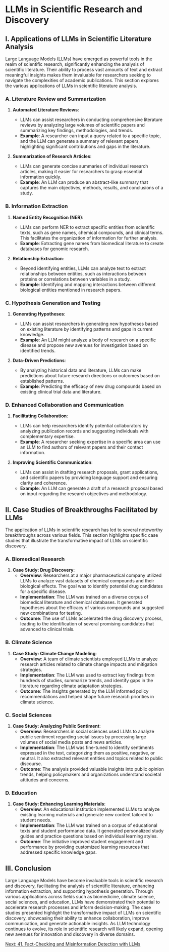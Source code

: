 # LLMs in Scientific Research and Discovery

## I. Applications of LLMs in Scientific Literature Analysis

Large Language Models (LLMs) have emerged as powerful tools in the realm of scientific research, significantly enhancing the analysis of scientific literature. Their ability to process vast amounts of text and extract meaningful insights makes them invaluable for researchers seeking to navigate the complexities of academic publications. This section explores the various applications of LLMs in scientific literature analysis.

### A. Literature Review and Summarization

1. **Automated Literature Reviews**:
   - LLMs can assist researchers in conducting comprehensive literature reviews by analyzing large volumes of scientific papers and summarizing key findings, methodologies, and trends.
   - **Example**: A researcher can input a query related to a specific topic, and the LLM can generate a summary of relevant papers, highlighting significant contributions and gaps in the literature.

2. **Summarization of Research Articles**:
   - LLMs can generate concise summaries of individual research articles, making it easier for researchers to grasp essential information quickly.
   - **Example**: An LLM can produce an abstract-like summary that captures the main objectives, methods, results, and conclusions of a study.

### B. Information Extraction

1. **Named Entity Recognition (NER)**:
   - LLMs can perform NER to extract specific entities from scientific texts, such as gene names, chemical compounds, and clinical terms. This facilitates the organization of information for further analysis.
   - **Example**: Extracting gene names from biomedical literature to create databases for genomic research.

2. **Relationship Extraction**:
   - Beyond identifying entities, LLMs can analyze text to extract relationships between entities, such as interactions between proteins or correlations between variables in a study.
   - **Example**: Identifying and mapping interactions between different biological entities mentioned in research papers.

### C. Hypothesis Generation and Testing

1. **Generating Hypotheses**:
   - LLMs can assist researchers in generating new hypotheses based on existing literature by identifying patterns and gaps in current knowledge.
   - **Example**: An LLM might analyze a body of research on a specific disease and propose new avenues for investigation based on identified trends.

2. **Data-Driven Predictions**:
   - By analyzing historical data and literature, LLMs can make predictions about future research directions or outcomes based on established patterns.
   - **Example**: Predicting the efficacy of new drug compounds based on existing clinical trial data and literature.

### D. Enhanced Collaboration and Communication

1. **Facilitating Collaboration**:
   - LLMs can help researchers identify potential collaborators by analyzing publication records and suggesting individuals with complementary expertise.
   - **Example**: A researcher seeking expertise in a specific area can use an LLM to find authors of relevant papers and their contact information.

2. **Improving Scientific Communication**:
   - LLMs can assist in drafting research proposals, grant applications, and scientific papers by providing language support and ensuring clarity and coherence.
   - **Example**: An LLM can generate a draft of a research proposal based on input regarding the research objectives and methodology.

## II. Case Studies of Breakthroughs Facilitated by LLMs

The application of LLMs in scientific research has led to several noteworthy breakthroughs across various fields. This section highlights specific case studies that illustrate the transformative impact of LLMs on scientific discovery.

### A. Biomedical Research

1. **Case Study: Drug Discovery**:
   - **Overview**: Researchers at a major pharmaceutical company utilized LLMs to analyze vast datasets of chemical compounds and their biological effects. The goal was to identify potential drug candidates for a specific disease.
   - **Implementation**: The LLM was trained on a diverse corpus of biomedical literature and chemical databases. It generated hypotheses about the efficacy of various compounds and suggested new combinations for testing.
   - **Outcome**: The use of LLMs accelerated the drug discovery process, leading to the identification of several promising candidates that advanced to clinical trials.

### B. Climate Science

1. **Case Study: Climate Change Modeling**:
   - **Overview**: A team of climate scientists employed LLMs to analyze research articles related to climate change impacts and mitigation strategies.
   - **Implementation**: The LLM was used to extract key findings from hundreds of studies, summarize trends, and identify gaps in the literature regarding climate adaptation strategies.
   - **Outcome**: The insights generated by the LLM informed policy recommendations and helped shape future research priorities in climate science.

### C. Social Sciences

1. **Case Study: Analyzing Public Sentiment**:
   - **Overview**: Researchers in social sciences used LLMs to analyze public sentiment regarding social issues by processing large volumes of social media posts and news articles.
   - **Implementation**: The LLM was fine-tuned to identify sentiments expressed in the text, categorizing them as positive, negative, or neutral. It also extracted relevant entities and topics related to public discourse.
   - **Outcome**: The analysis provided valuable insights into public opinion trends, helping policymakers and organizations understand societal attitudes and concerns.

### D. Education

1. **Case Study: Enhancing Learning Materials**:
   - **Overview**: An educational institution implemented LLMs to analyze existing learning materials and generate new content tailored to student needs.
   - **Implementation**: The LLM was trained on a corpus of educational texts and student performance data. It generated personalized study guides and practice questions based on individual learning styles.
   - **Outcome**: The initiative improved student engagement and performance by providing customized learning resources that addressed specific knowledge gaps.

## III. Conclusion

Large Language Models have become invaluable tools in scientific research and discovery, facilitating the analysis of scientific literature, enhancing information extraction, and supporting hypothesis generation. Through various applications across fields such as biomedicine, climate science, social sciences, and education, LLMs have demonstrated their potential to accelerate research processes and inform decision-making. The case studies presented highlight the transformative impact of LLMs on scientific discovery, showcasing their ability to enhance collaboration, improve communication, and generate actionable insights. As LLM technology continues to evolve, its role in scientific research will likely expand, opening new avenues for innovation and discovery in diverse domains.

[Next: 41. Fact-Checking and Misinformation Detection with LLMs](./41_fact_checking_and_misinformation_detection_with_llms.md)